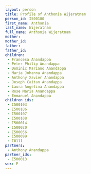 ```yaml
---
layout: person
title: Profile of Anthonia Wijeratnam
person_id: I500100
first_name: Anthonia
last_name: Wijeratnam
full_name: Anthonia Wijeratnam
mother: 
mother_id: 
father: 
father_id: 
children:
 - Francesa Anandappa
 - Peter Philip Anandappa
 - Dominic Mariano Anandappa
 - Maria Johanna Anandappa
 - Anthony Xavier Anandappa
 - Joseph Caitan Anandappa
 - Laura Angelina Anandappa
 - Rose Maria Anandappa
 - Emmanuel Anandappa
children_ids:
 - I500103
 - I500106
 - I500107
 - I500108
 - I500014
 - I500020
 - I500056
 - I500099
 - I0111
partners:
 - Anthony Anandappa
partner_ids:
 - I500013
sex: F
---
```


